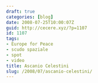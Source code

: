```yaml
---
draft: true
categories: [blog]
date: 2008-07-25T10:00:07Z
guid: http://cecere.xyz/?p=1107
id: 1107
tags:
- Europe for Peace
- scudo spaziale
- spot
- video
title: Ascanio Celestini
slug: /2008/07/ascanio-celestini/
---
```


